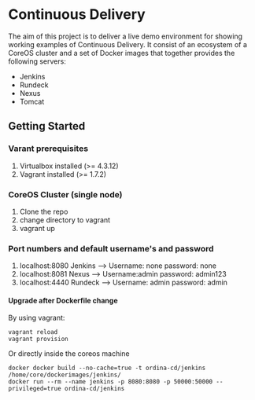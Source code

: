 # Continuous Delivery

The aim of this project is to deliver a live demo environment for showing working examples of Continuous Delivery.
It consist of an ecosystem of a CoreOS cluster and a set of Docker images that together provides the following servers:
- Jenkins
- Rundeck
- Nexus
- Tomcat

## Getting Started

### Varant prerequisites
1. Virtualbox installed (>= 4.3.12)
1. Vagrant installed (>= 1.7.2)
 
### CoreOS Cluster (single node)
1. Clone the repo
1. change directory to vagrant
1. vagrant up

### Port numbers and default username's and password
1. localhost:8080 Jenkins --> Username: none password: none
1. localhost:8081 Nexus --> Username:admin password: admin123
1. localhost:4440 Rundeck --> Username: admin password: admin

#### Upgrade after Dockerfile change
By using vagrant:
```
vagrant reload
vagrant provision
```
Or directly inside the coreos machine
```
docker docker build --no-cache=true -t ordina-cd/jenkins /home/core/dockerimages/jenkins/
docker run --rm --name jenkins -p 8080:8080 -p 50000:50000 --privileged=true ordina-cd/jenkins
```
